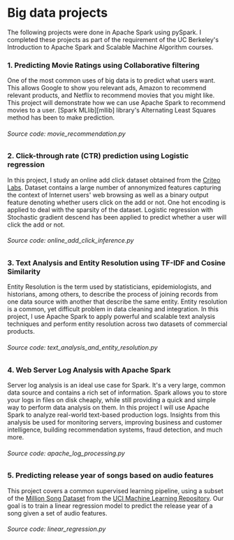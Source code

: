 # Big data projects
The following projects were done in Apache Spark using pySpark. I completed these projects as part of the requirement of the UC Berkeley's Introduction to Apache Spark and Scalable Machine Algorithm courses.

### 1. **Predicting Movie Ratings using Collaborative filtering**
One of the most common uses of big data is to predict what users want.  This allows Google to show you relevant ads, Amazon to recommend relevant products, and Netflix to recommend movies that you might like.  This project will demonstrate how we can use Apache Spark to recommend movies to a user.  [Spark MLlib][mllib] library's Alternating Least Squares method has been to make prediction.  
###### Source code: movie_recommendation.py

### 2. **Click-through rate (CTR) prediction using Logistic regression**
In this project, I study an online add click dataset obtained from the [Criteo Labs](http://labs.criteo.com/). Dataset contains a large number of annonymized features capturing the context of Internet users' web browsing as well as a binary output feature denoting whether users click on the add or not. One hot encoding is applied to deal with the sparsity of the dataset. Logistic regression with Stochastic gradient descend has been applied to predict whether a user will click the add or not.  
###### Source code: online_add_click_inference.py

### 3. **Text Analysis and Entity Resolution using TF-IDF and Cosine Similarity**
Entity Resolution is the term used by statisticians, epidemiologists, and historians, among others, to describe the process of joining records from one data source with another that describe the same entity. Entity resolution is a common, yet difficult problem in data cleaning and integration. In this project, I use Apache Spark to apply powerful and scalable text analysis techniques and perform entity resolution across two datasets of commercial products.
###### Source code: text_analysis_and_entity_resolution.py

### 4. **Web Server Log Analysis with Apache Spark**
Server log analysis is an ideal use case for Spark.  It's a very large, common data source and contains a rich set of information.  Spark allows you to store your logs in files on disk cheaply, while still providing a quick and simple way to perform data analysis on them.  In this project I will use Apache Spark to analyze real-world text-based production logs. Insights from this analysis be used for monitoring servers, improving business and customer intelligence, building recommendation systems, fraud detection, and much more.
###### Source code: apache_log_processing.py

### 5. **Predicting release year of songs based on audio features**
This project covers a common supervised learning pipeline, using a subset of the [Million Song Dataset](http://labrosa.ee.columbia.edu/millionsong/) from the [UCI Machine Learning Repository](https://archive.ics.uci.edu/ml/datasets/YearPredictionMSD). Our goal is to train a linear regression model to predict the release year of a song given a set of audio features.
###### Source code: linear_regression.py